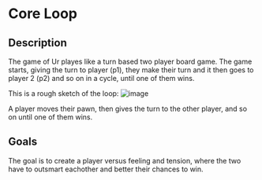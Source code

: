 # Core Loop
## Description
The game of Ur playes like a turn based two player board game.
The game starts, giving the turn to player (p1), they make their turn and it then goes to player 2 (p2) and so on in a cycle, until one of them wins.

This is a rough sketch of the loop:
![image](https://github.com/fourlastor-jams/libgdx-jam-25/assets/4059636/95b436b5-29c1-48cc-bf21-f74ceb077437)

A player moves their pawn, then gives the turn to the other player, and so on until one of them wins.

## Goals
The goal is to create a player versus feeling and tension, where the two have to outsmart eachother and better their chances to win.